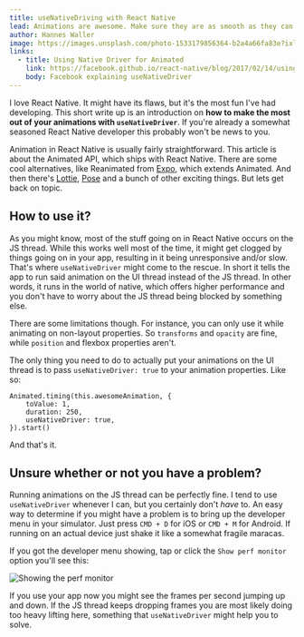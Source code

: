 ```yaml
---
title: useNativeDriving with React Native
lead: Animations are awesome. Make sure they are as smooth as they can.
author: Hannes Waller
image: https://images.unsplash.com/photo-1533179856364-b2a4a66fa83e?ixlib=rb-1.2.1&ixid=eyJhcHBfaWQiOjEyMDd9&auto=format&fit=crop&w=2167&q=80
links:
  - title: Using Native Driver for Animated
    link: https://facebook.github.io/react-native/blog/2017/02/14/using-native-driver-for-animated
    body: Facebook explaining useNativeDriver
---
```

I love React Native. It might have its flaws, but it's the most fun I've had developing. This short write up is an introduction on **how to make the most out of your animations with `useNativeDriver`**. If you're already a somewhat seasoned React Native developer this probably won't be news to you. 

Animation in React Native is usually fairly straightforward. This article is about the Animated API, which ships with React Native. There are some cool alternatives, like Reanimated from [Expo](https://github.com/expo/expo), which extends Animated. And then there's [Lottie](https://github.com/react-native-community/lottie-react-native), [Pose](https://popmotion.io/pose/) and a bunch of other exciting things. But lets get back on topic.

## How to use it?
As you might know, most of the stuff going on in React Native occurs on the JS thread. While this works well most of the time, it might get clogged by things going on in your app, resulting in it being unresponsive and/or slow. That's where `useNativeDriver` might come to the rescue. In short it tells the app to run said animation on the UI thread instead of the JS thread. In other words, it runs in the world of native, which offers higher performance and you don't have to worry about the JS thread being blocked by something else.

There are some limitations though. For instance, you can only use it while animating on non-layout properties. So `transforms` and `opacity` are fine, while `position` and flexbox properties aren't.

The only thing you need to do to actually put your animations on the UI thread is to pass `useNativeDriver: true` to your animation properties. Like so:

```
Animated.timing(this.awesomeAnimation, {
    toValue: 1,
    duration: 250,
    useNativeDriver: true,
}).start()

```

And that's it. 

## Unsure whether or not you have a problem?
Running animations on the JS thread can be perfectly fine. I tend to use `useNativeDriver` whenever I can, but you certainly don't _have_ to. An easy way to determine if you might have a problem is to bring up the developer menu in your simulator. Just press `CMD + D` for iOS or `CMD + M` for Android. If running on an actual device just shake it like a somewhat fragile maracas.

If you got the developer menu showing, tap or click the `Show perf monitor` option you'll see this:

![Showing the perf monitor](https://i.imgur.com/TfHcUUB.png)

If you use your app now you might see the frames per second jumping up and down. If the JS thread keeps dropping frames you are most likely doing too heavy lifting here, something that `useNativeDriver` might help you to solve.
